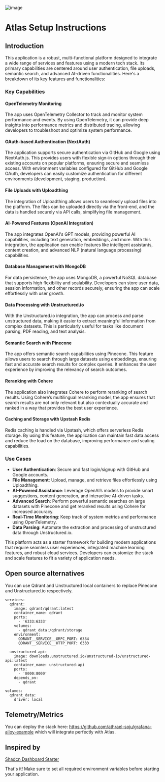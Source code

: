 ![image](https://github.com/user-attachments/assets/e175e5d7-efb3-43e8-8b24-8c93b1fa12df)

# Atlas Setup Instructions

## Introduction

This application is a robust, multi-functional platform designed to integrate a wide range of services and features using a modern tech stack. Its primary capabilities are centered around user authentication, file uploads, semantic search, and advanced AI-driven functionalities. Here's a breakdown of its key features and functionalities:

### Key Capabilities

#### OpenTelemetry Monitoring

The app uses OpenTelemetry Collector to track and monitor system performance and events. By using OpenTelemetry, it can provide deep insights into performance metrics and distributed tracing, allowing developers to troubleshoot and optimize system performance.

#### OAuth-based Authentication (NextAuth)

The application supports secure authentication via GitHub and Google using NextAuth.js. This provides users with flexible sign-in options through their existing accounts on popular platforms, ensuring secure and seamless access.
With environment variables configured for GitHub and Google OAuth, developers can easily customize authentication for different environments (development, staging, production).

#### File Uploads with Uploadthing

The integration of Uploadthing allows users to seamlessly upload files into the platform. The files can be uploaded directly via the front-end, and the data is handled securely via API calls, simplifying file management.

#### AI-Powered Features (OpenAI Integration)

The app integrates OpenAI's GPT models, providing powerful AI capabilities, including text generation, embeddings, and more. With this integration, the application can enable features like intelligent assistants, content creation, and advanced NLP (natural language processing) capabilities.

#### Database Management with MongoDB

For data persistence, the app uses MongoDB, a powerful NoSQL database that supports high flexibility and scalability. Developers can store user data, session information, and other records securely, ensuring the app can scale effortlessly with user growth.

#### Data Processing with Unstructured.io

With the Unstructured.io integration, the app can process and parse unstructured data, making it easier to extract meaningful information from complex datasets. This is particularly useful for tasks like document parsing, PDF reading, and text analysis.

#### Semantic Search with Pinecone

The app offers semantic search capabilities using Pinecone. This feature allows users to search through large datasets using embeddings, ensuring fast and accurate search results for complex queries. It enhances the user experience by improving the relevancy of search outcomes.

#### Reranking with Cohere

The application also integrates Cohere to perform reranking of search results. Using Cohere’s multilingual reranking model, the app ensures that search results are not only relevant but also contextually accurate and ranked in a way that provides the best user experience.

#### Caching and Storage with Upstash Redis

Redis caching is handled via Upstash, which offers serverless Redis storage. By using this feature, the application can maintain fast data access and reduce the load on the database, improving performance and scaling capabilities.

### Use Cases

- **User Authentication**: Secure and fast login/signup with GitHub and Google accounts.
- **File Management**: Upload, manage, and retrieve files effortlessly using Uploadthing.
- **AI-Powered Assistance**: Leverage OpenAI’s models to provide smart suggestions, content generation, and interactive AI-driven tasks.
- **Advanced Search**: Perform powerful semantic searches on large datasets with Pinecone and get reranked results using Cohere for increased accuracy.
- **Real-Time Monitoring**: Keep track of system metrics and performance using OpenTelemetry.
- **Data Parsing**: Automate the extraction and processing of unstructured data through Unstructured.io.

This platform acts as a starter framework for building modern applications that require seamless user experiences, integrated machine learning features, and robust cloud services. Developers can customize the stack and scale features to fit a variety of application needs.

## Open source alternatives

You can use Qdrant and Unstructured local containers to replace Pinecone and Unstructured.io respectively.

```
services:
  qdrant:
    image: qdrant/qdrant:latest
    container_name: qdrant
    ports:
      - '6333:6333'
    volumes:
      - qdrant_data:/qdrant/storage
    environment:
      QDRANT__SERVICE__GRPC_PORT: 6334
      QDRANT__SERVICE__HTTP_PORT: 6333

  unstructured-api:
    image: downloads.unstructured.io/unstructured-io/unstructured-api:latest
    container_name: unstructured-api
    ports:
      - '8000:8000'
    depends_on:
      - qdrant

volumes:
  qdrant_data:
    driver: local
```

## Telemetry/Metrics

You can deploy the stack here: https://github.com/athrael-soju/grafana-alloy-example which will integrate perfectly with Atlas.

## Inspired by

<a href="https://github.com/Kiranism/next-shadcn-dashboard-starter.git">Shadcn Dashboard Starter</a>

That's it! Make sure to set all required environment variables before starting your application.
